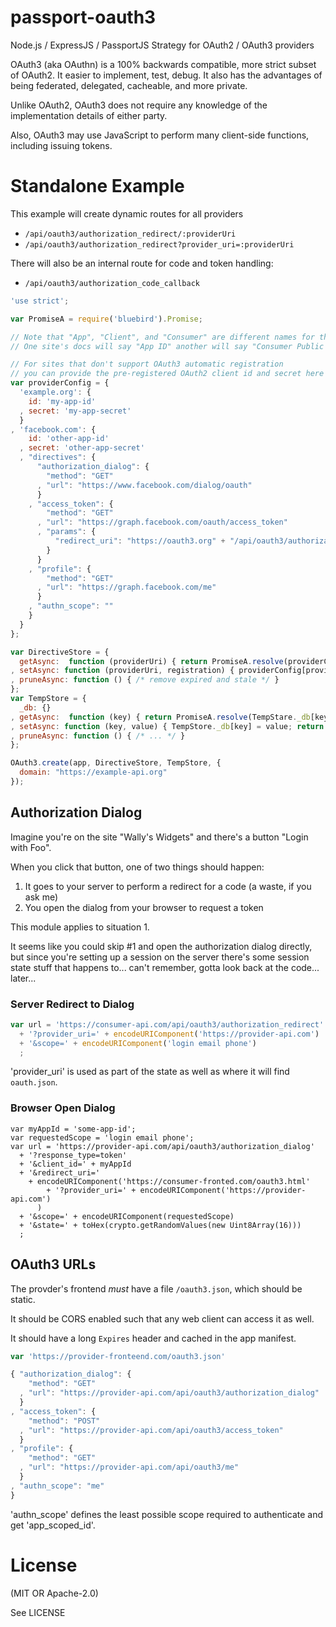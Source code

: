 passport-oauth3
===============

Node.js / ExpressJS / PassportJS Strategy for OAuth2 / OAuth3 providers


OAuth3 (aka OAuthn) is a 100% backwards compatible, more strict subset of OAuth2.
It easier to implement, test, debug.
It also has the advantages of being federated, delegated, cacheable, and more private.

Unlike OAuth2, OAuth3 does not require any knowledge of the implementation details
of either party.

Also, OAuth3 may use JavaScript to perform many client-side functions,
including issuing tokens.

Standalone Example
==================

This example will create dynamic routes for all providers

  * `/api/oauth3/authorization_redirect/:providerUri`
  * `/api/oauth3/authorization_redirect?provider_uri=:providerUri`

There will also be an internal route for code and token handling:

  * `/api/oauth3/authorization_code_callback`

```javascript
'use strict';

var PromiseA = require('bluebird').Promise;

// Note that "App", "Client", and "Consumer" are different names for the same thing
// One site's docs will say "App ID" another will say "Consumer Public Key", etc - but they're the same.

// For sites that don't support OAuth3 automatic registration
// you can provide the pre-registered OAuth2 client id and secret here
var providerConfig = {
  'example.org': {
    id: 'my-app-id'
  , secret: 'my-app-secret'
  }
, 'facebook.com': {
    id: 'other-app-id'
  , secret: 'other-app-secret'
  , "directives": {
      "authorization_dialog": {
        "method": "GET"
      , "url": "https://www.facebook.com/dialog/oauth"
      }
    , "access_token": {
        "method": "GET"
      , "url": "https://graph.facebook.com/oauth/access_token"
      , "params": {
          "redirect_uri": "https://oauth3.org" + "/api/oauth3/authorization_code_callback/facebook.com"
        }
      }
    , "profile": {
        "method": "GET"
      , "url": "https://graph.facebook.com/me"
      }
    , "authn_scope": ""
    }
  }
};

var DirectiveStore = {
  getAsync:  function (providerUri) { return PromiseA.resolve(providerConfig[providerUri]); }
, setAsync: function (providerUri, registration) { providerConfig[providerUri] = registration; return PromiseA.resolve(); }
, pruneAsync: function () { /* remove expired and stale */ }
};
var TempStore = {
  _db: {}
, getAsync:  function (key) { return PromiseA.resolve(TempStare._db[key]); }
, setAsync: function (key, value) { TempStore._db[key] = value; return PromiseA.resolve(); }
, pruneAsync: function () { /* ... */ }
};

OAuth3.create(app, DirectiveStore, TempStore, {
  domain: "https://example-api.org"
});
```

Authorization Dialog
-------------------

Imagine you're on the site "Wally's Widgets" and there's a button "Login with Foo".

When you click that button, one of two things should happen:

1. It goes to your server to perform a redirect for a code (a waste, if you ask me)
2. You open the dialog from your browser to request a token

This module applies to situation 1.

It seems like you could skip #1 and open the authorization dialog directly,
but since you're setting up a session on the server there's some session state
stuff that happens to... can't remember, gotta look back at the code... later...

### Server Redirect to Dialog

```javascript
var url = 'https://consumer-api.com/api/oauth3/authorization_redirect'
  + '?provider_uri=' + encodeURIComponent('https://provider-api.com')
  + '&scope=' + encodeURIComponent('login email phone')
  ;
```

'provider_uri' is used as part of the state as well as where it will find `oauth.json`.

### Browser Open Dialog

```
var myAppId = 'some-app-id';
var requestedScope = 'login email phone';
var url = 'https://provider-api.com/api/oauth3/authorization_dialog'
  + '?response_type=token'
  + '&client_id=' + myAppId
  + '&redirect_uri='
    + encodeURIComponent('https://consumer-fronted.com/oauth3.html'
        + '?provider_uri=' + encodeURIComponent('https://provider-api.com')
      )
  + '&scope=' + encodeURIComponent(requestedScope)
  + '&state=' + toHex(crypto.getRandomValues(new Uint8Array(16)))
  ;
```

OAuth3 URLs
-----------

The provder's frontend *must* have a file `/oauth3.json`, which should be static.

It should be CORS enabled such that any web client can access it as well.

It should have a long `Expires` header and cached in the app manifest.

```javascript
var 'https://provider-fronteend.com/oauth3.json'
```

```javascript
{ "authorization_dialog": {
    "method": "GET"
  , "url": "https://provider-api.com/api/oauth3/authorization_dialog"
  }
, "access_token": {
    "method": "POST"
  , "url": "https://provider-api.com/api/oauth3/access_token"
  }
, "profile": {
    "method": "GET"
  , "url": "https://provider-api.com/api/oauth3/me"
  }
, "authn_scope": "me"
}
```

'authn_scope' defines the least possible scope required to authenticate
and get 'app_scoped_id'. 

License
=======

(MIT OR Apache-2.0)

See LICENSE
